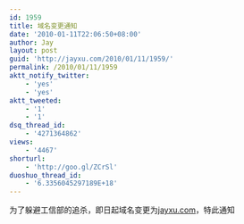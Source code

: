 ```yaml
---
id: 1959
title: 域名变更通知
date: '2010-01-11T22:06:50+08:00'
author: Jay
layout: post
guid: 'http://jayxu.com/2010/01/11/1959/'
permalink: /2010/01/11/1959
aktt_notify_twitter:
    - 'yes'
    - 'yes'
aktt_tweeted:
    - '1'
    - '1'
dsq_thread_id:
    - '4271364862'
views:
    - '4467'
shorturl:
    - 'http://goo.gl/ZCrSl'
duoshuo_thread_id:
    - '6.3356045297189E+18'
---
```


<p>为了躲避工信部的追杀，即日起域名变更为<a href="http://www.jayxu.com/" target="_blank">jayxu.com</a>，特此通知</p>
